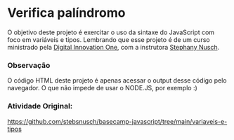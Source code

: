 # Verifica palíndromo
O objetivo deste projeto é exercitar o uso da sintaxe do JavaScript com foco em variáveis e tipos. Lembrando que esse projeto é de um curso ministrado pela [Digital Innovation One](https://www.dio.me/), com a instrutora [Stephany Nusch](https://github.com/stebsnusch).

### Observação
O código HTML deste projeto é apenas acessar o output desse código pelo navegador.
O que não impede de usar o NODE.JS, por exemplo :)

### Atividade Original: 
https://github.com/stebsnusch/basecamp-javascript/tree/main/variaveis-e-tipos